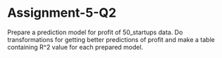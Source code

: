 # Assignment-5-Q2
Prepare a prediction model for profit of 50_startups data. Do transformations for getting better predictions of profit and make a table containing R^2 value for each prepared model.
